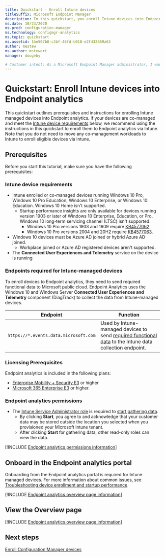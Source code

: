 ```yaml
---
title: Quickstart - Enroll Intune devices
titleSuffix: Microsoft Endpoint Manager
description: In this quickstart, you enroll Intune devices into Endpoint analytics.
ms.date: 10/23/2020
ms.prod: configuration-manager
ms.technology: configmgr-analytics
ms.topic: quickstart
ms.assetid: 1be507b8-c3bf-46fd-b010-e2f432659a63
author: mestew
ms.author: mstewart
manager: dougeby

# Customer intent: As a Microsoft Endpoint Manager administrator, I want to enroll Intune devices into Endpoint analytics so that I can gain insights into the user experience.
---
```


# Quickstart: Enroll Intune devices into Endpoint analytics

This quickstart outlines prerequisites and instructions for enrolling Intune managed devices into Endpoint analytics. If your devices are co-managed and meet the [Intune device requirements](#bkmk_prereq) below, we recommend using the instructions in this quickstart to enroll them to Endpoint analytics via Intune. Note that you do not need to move any co-management workloads to Intune to enroll eligible devices via Intune.

## <a name="bkmk_prereq"></a> Prerequisites

Before you start this tutorial, make sure you have the following prerequisites:  

### Intune device requirements

- Intune enrolled or co-managed devices running Windows 10 Pro, Windows 10 Pro Education, Windows 10 Enterprise, or Windows 10 Education. Windows 10 Home isn't supported.
   - Startup performance insights are only available for devices running version 1903 or later of Windows 10 Enterprise, Education, or Pro. Windows 10 long-term servicing channel (LTSC) isn't supported.
      -  Windows 10 Pro versions 1903 and 1909 require [KB4577062](https://support.microsoft.com/help/4577062/windows-10-update-kb4577062). <!--8392089, 8389021-->
      - Windows 10 Pro versions 2004 and 20H2 require [KB4577063](https://support.microsoft.com/help/4577063/windows-10-update-kb4577063). <!--8392089, 8389021-->
- Windows 10 devices must be Azure AD joined or hybrid Azure AD joined.
   - Workplace joined or Azure AD registered devices aren't supported.
- The **Connected User Experiences and Telemetry** service on the device is running

### <a name="bkmk_endpoints"></a> Endpoints required for Intune-managed devices

To enroll devices to Endpoint analytics, they need to send required functional data to Microsoft public cloud. Endpoint Analytics uses the Windows 10 and Windows Server **Connected User Experiences and Telemetry** component (DiagTrack) to collect the data from Intune-managed devices.

| Endpoint  | Function  |
|-----------|-----------|
| `https://*.events.data.microsoft.com` | Used by Intune-managed devices to send [required functional data](data-collection.md#bkmk_datacollection) to the Intune data collection endpoint. |

### Licensing Prerequisites

Endpoint analytics is included in the following plans:

- [Enterprise Mobility + Security E3](https://www.microsoftvolumelicensing.com/ProductResults.aspx?doc=Product%20Terms,OST&fid=51) or higher
- [Microsoft 365 Enterprise E3](https://www.microsoft.com/en-us/microsoft-365/enterprise?rtc=1) or higher.

### Endpoint analytics permissions

- The [Intune Service Administrator role](../intune/fundamentals/role-based-access-control.md) is required to [start gathering data](#bkmk_onboard).
   - By clicking **Start**, you agree to and acknowledge that your customer data may be stored outside the location you selected when you provisioned your Microsoft Intune tenant.
   - After clicking **Start** for gathering data, other read-only roles can view the data.

[!INCLUDE [Endpoint analytics permissions information](includes/endpoint-analytics-rbac.md)]

## <a name="bkmk_onboard"></a> Onboard in the Endpoint analytics portal
Onboarding from  the Endpoint analytics portal is required for Intune managed devices. For more information about common issues, see [Troubleshooting device enrollment and startup performance](troubleshoot.md#bkmk_enrollment_tshooter).

[!INCLUDE [Endpoint analytics overview page information](includes/onboard.md)]

## <a name="bkmk_view"></a> View the Overview page

[!INCLUDE [Endpoint analytics overview page information](includes/overview-page.md)]

## Next steps

[Enroll Configuration Manager devices](enroll-configmgr.md)
